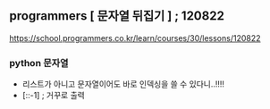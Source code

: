 ## programmers [ 문자열 뒤집기 ] ; 120822

<https://school.programmers.co.kr/learn/courses/30/lessons/120822>

### python 문자열

- 리스트가 아니고 문자열이어도 바로 인덱싱을 쓸 수 있다니..!!!!
- [::-1] ; 거꾸로 출력

####
